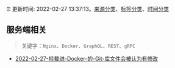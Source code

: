 :alarm_clock: 更新时间: 2022-02-27 13:37:13。[来源分类](../README.md)、[标签分类](../TAGS.md)、[时间分类](../TIMELINE.md)

## 服务端相关


> 关键字：`Nginx`、`Docker`、`GraphQL`、`REST`、`gRPC`



- [2022-02-27-挂载进-Docker-的-Git-库文件会被认为有修改](https://www.v2ex.com/t/836716) 